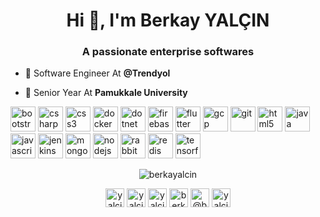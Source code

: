 
<h1 align="center">Hi 👋, I'm Berkay YALÇIN</h1>
<h3 align="center">A passionate enterprise softwares</h3>

- 🔭 Software Engineer At **@Trendyol**

- 🏫 Senior Year At **Pamukkale University**

<p align="left"><img src="https://devicons.github.io/devicon/devicon.git/icons/bootstrap/bootstrap-plain.svg" alt="bootstrap" width="40" height="40"/> <img src="https://devicons.github.io/devicon/devicon.git/icons/csharp/csharp-original.svg" alt="csharp" width="40" height="40"/> <img src="https://devicons.github.io/devicon/devicon.git/icons/css3/css3-original-wordmark.svg" alt="css3" width="40" height="40"/> <img src="https://devicons.github.io/devicon/devicon.git/icons/docker/docker-original-wordmark.svg" alt="docker" width="40" height="40"/> <img src="https://devicons.github.io/devicon/devicon.git/icons/dot-net/dot-net-original-wordmark.svg" alt="dotnet" width="40" height="40"/> <img src="https://www.vectorlogo.zone/logos/firebase/firebase-icon.svg" alt="firebase" width="40" height="40"/> <img src="https://www.vectorlogo.zone/logos/flutterio/flutterio-icon.svg" alt="flutter" width="40" height="40"/> <img src="https://www.vectorlogo.zone/logos/google_cloud/google_cloud-icon.svg" alt="gcp" width="40" height="40"/> <img src="https://www.vectorlogo.zone/logos/git-scm/git-scm-icon.svg" alt="git" width="40" height="40"/> <img src="https://devicons.github.io/devicon/devicon.git/icons/html5/html5-original-wordmark.svg" alt="html5" width="40" height="40"/> <img src="https://devicons.github.io/devicon/devicon.git/icons/java/java-original-wordmark.svg" alt="java" width="40" height="40"/> <img src="https://devicons.github.io/devicon/devicon.git/icons/javascript/javascript-original.svg" alt="javascript" width="40" height="40"/> <img src="https://www.vectorlogo.zone/logos/jenkins/jenkins-icon.svg" alt="jenkins" width="40" height="40"/> <img src="https://devicons.github.io/devicon/devicon.git/icons/mongodb/mongodb-original-wordmark.svg" alt="mongodb" width="40" height="40"/> <img src="https://devicons.github.io/devicon/devicon.git/icons/nodejs/nodejs-original-wordmark.svg" alt="nodejs" width="40" height="40"/> <img src="https://www.vectorlogo.zone/logos/rabbitmq/rabbitmq-icon.svg" alt="rabbitMQ" width="40" height="40"/> <img src="https://devicons.github.io/devicon/devicon.git/icons/redis/redis-original-wordmark.svg" alt="redis" width="40" height="40"/> <img src="https://www.vectorlogo.zone/logos/tensorflow/tensorflow-icon.svg" alt="tensorflow" width="40" height="40"/></p>

<p align="center"><img align="center" src="https://github-readme-stats.vercel.app/api/top-langs/?username=berkayalcin&layout=compact" alt="berkayalcin" /></p>

<p align="center">
<a href="https://twitter.com/yalcinberkay" target="blank"><img align="center" src="https://cdn.jsdelivr.net/npm/simple-icons@3.0.1/icons/twitter.svg" alt="yalcinberkay" height="30" width="30" /></a>
<a href="https://linkedin.com/in/yalcinberkay" target="blank"><img align="center" src="https://cdn.jsdelivr.net/npm/simple-icons@3.0.1/icons/linkedin.svg" alt="yalcinberkay" height="30" width="30" /></a>
<a href="https://kaggle.com/yalcinberkay" target="blank"><img align="center" src="https://cdn.jsdelivr.net/npm/simple-icons@3.0.1/icons/kaggle.svg" alt="yalcinberkay" height="30" width="30" /></a>
<a href="https://instagram.com/berkayalcin" target="blank"><img align="center" src="https://cdn.jsdelivr.net/npm/simple-icons@3.0.1/icons/instagram.svg" alt="berkayalcin" height="30" width="30" /></a>
<a href="https://medium.com/@byalcin" target="blank"><img align="center" src="https://cdn.jsdelivr.net/npm/simple-icons@3.0.1/icons/medium.svg" alt="@byalcin" height="30" width="30" /></a>
<a href="https://www.hackerrank.com/yalcinberkay" target="blank"><img align="center" src="https://cdn.jsdelivr.net/npm/simple-icons@3.0.1/icons/hackerrank.svg" alt="yalcinberkay" height="30" width="30" /></a>
</p>
